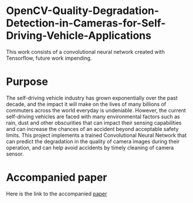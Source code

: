 # OpenCV-Quality-Degradation-Detection-in-Cameras-for-Self-Driving-Vehicle-Applications
This work consists of a convolutional neural network created with Tensorflow, future work impending.

# Purpose
The self-driving vehicle industry has grown exponentially over the past decade, and the impact it will make on
the lives of many billions of commuters across the world everyday is undeniable. However, the current self-driving vehicles are faced with many environmental factors such as rain, dust and other obscurities that can impact their sensing capabilities and can increase the chances of an accident beyond acceptable safety limits. This project implements a trained Convolutional Neural Network that can predict the degradation in the quality of camera images during their operation, and can help avoid accidents by timely cleaning of camera sensor.

# Accompanied paper
Here is the link to the accompanied [paper](https://www.dropbox.com/s/odys67trjz6gunf/Quality%20Degradation%20Detection%20in%20Cameras%20for%20Self%20Driving%20Vehicle%20Applications.pdf?dl=0)
